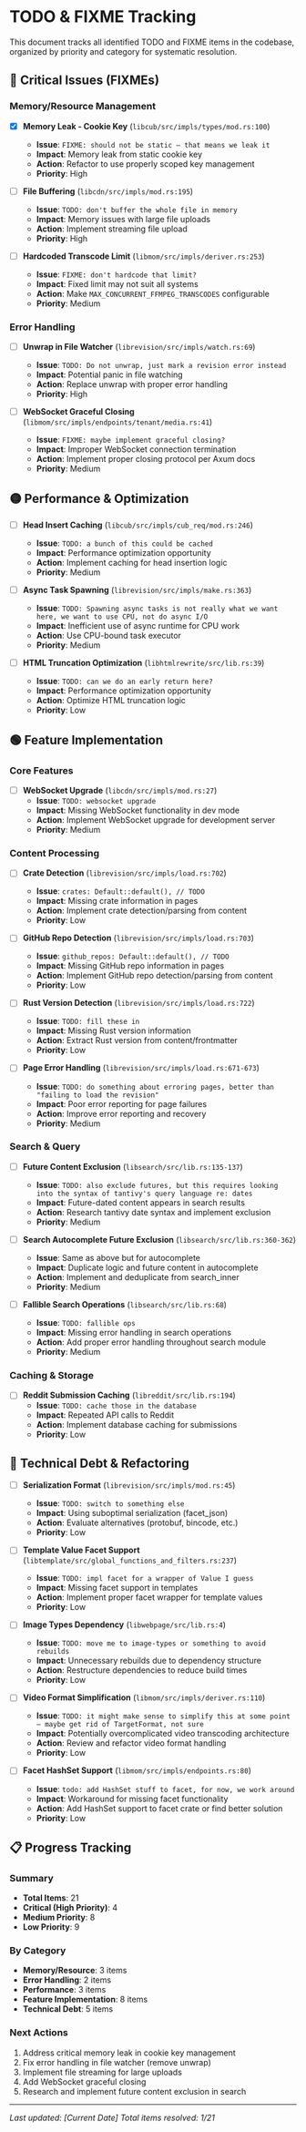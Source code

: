 # TODO & FIXME Tracking

This document tracks all identified TODO and FIXME items in the codebase, organized by priority and category for systematic resolution.

## 🔴 Critical Issues (FIXMEs)

### Memory/Resource Management

- [x] **Memory Leak - Cookie Key** (`libcub/src/impls/types/mod.rs:100`)
  - **Issue**: `FIXME: should not be static — that means we leak it`
  - **Impact**: Memory leak from static cookie key
  - **Action**: Refactor to use properly scoped key management
  - **Priority**: High

- [ ] **File Buffering** (`libcdn/src/impls/mod.rs:195`)
  - **Issue**: `TODO: don't buffer the whole file in memory`
  - **Impact**: Memory issues with large file uploads
  - **Action**: Implement streaming file upload
  - **Priority**: High

- [ ] **Hardcoded Transcode Limit** (`libmom/src/impls/deriver.rs:253`)
  - **Issue**: `FIXME: don't hardcode that limit?`
  - **Impact**: Fixed limit may not suit all systems
  - **Action**: Make `MAX_CONCURRENT_FFMPEG_TRANSCODES` configurable
  - **Priority**: Medium

### Error Handling

- [ ] **Unwrap in File Watcher** (`librevision/src/impls/watch.rs:69`)
  - **Issue**: `TODO: Do not unwrap, just mark a revision error instead`
  - **Impact**: Potential panic in file watching
  - **Action**: Replace unwrap with proper error handling
  - **Priority**: High

- [ ] **WebSocket Graceful Closing** (`libmom/src/impls/endpoints/tenant/media.rs:41`)
  - **Issue**: `FIXME: maybe implement graceful closing?`
  - **Impact**: Improper WebSocket connection termination
  - **Action**: Implement proper closing protocol per Axum docs
  - **Priority**: Medium

## 🟡 Performance & Optimization

- [ ] **Head Insert Caching** (`libcub/src/impls/cub_req/mod.rs:246`)
  - **Issue**: `TODO: a bunch of this could be cached`
  - **Impact**: Performance optimization opportunity
  - **Action**: Implement caching for head insertion logic
  - **Priority**: Medium

- [ ] **Async Task Spawning** (`librevision/src/impls/make.rs:363`)
  - **Issue**: `TODO: Spawning async tasks is not really what we want here, we want to use CPU, not do async I/O`
  - **Impact**: Inefficient use of async runtime for CPU work
  - **Action**: Use CPU-bound task executor
  - **Priority**: Medium

- [ ] **HTML Truncation Optimization** (`libhtmlrewrite/src/lib.rs:39`)
  - **Issue**: `TODO: can we do an early return here?`
  - **Impact**: Performance optimization opportunity
  - **Action**: Optimize HTML truncation logic
  - **Priority**: Low

## 🟢 Feature Implementation

### Core Features

- [ ] **WebSocket Upgrade** (`libcdn/src/impls/mod.rs:27`)
  - **Issue**: `TODO: websocket upgrade`
  - **Impact**: Missing WebSocket functionality in dev mode
  - **Action**: Implement WebSocket upgrade for development server
  - **Priority**: Medium



### Content Processing

- [ ] **Crate Detection** (`librevision/src/impls/load.rs:702`)
  - **Issue**: `crates: Default::default(), // TODO`
  - **Impact**: Missing crate information in pages
  - **Action**: Implement crate detection/parsing from content
  - **Priority**: Low

- [ ] **GitHub Repo Detection** (`librevision/src/impls/load.rs:703`)
  - **Issue**: `github_repos: Default::default(), // TODO`
  - **Impact**: Missing GitHub repo information in pages
  - **Action**: Implement GitHub repo detection/parsing from content
  - **Priority**: Low

- [ ] **Rust Version Detection** (`librevision/src/impls/load.rs:722`)
  - **Issue**: `TODO: fill these in`
  - **Impact**: Missing Rust version information
  - **Action**: Extract Rust version from content/frontmatter
  - **Priority**: Low

- [ ] **Page Error Handling** (`librevision/src/impls/load.rs:671-673`)
  - **Issue**: `TODO: do something about erroring pages, better than "failing to load the revision"`
  - **Impact**: Poor error reporting for page failures
  - **Action**: Improve error reporting and recovery
  - **Priority**: Medium

### Search & Query

- [ ] **Future Content Exclusion** (`libsearch/src/lib.rs:135-137`)
  - **Issue**: `TODO: also exclude futures, but this requires looking into the syntax of tantivy's query language re: dates`
  - **Impact**: Future-dated content appears in search results
  - **Action**: Research tantivy date syntax and implement exclusion
  - **Priority**: Medium

- [ ] **Search Autocomplete Future Exclusion** (`libsearch/src/lib.rs:360-362`)
  - **Issue**: Same as above but for autocomplete
  - **Impact**: Duplicate logic and future content in autocomplete
  - **Action**: Implement and deduplicate from search_inner
  - **Priority**: Medium

- [ ] **Fallible Search Operations** (`libsearch/src/lib.rs:68`)
  - **Issue**: `TODO: fallible ops`
  - **Impact**: Missing error handling in search operations
  - **Action**: Add proper error handling throughout search module
  - **Priority**: Medium

### Caching & Storage

- [ ] **Reddit Submission Caching** (`libreddit/src/lib.rs:194`)
  - **Issue**: `TODO: cache those in the database`
  - **Impact**: Repeated API calls to Reddit
  - **Action**: Implement database caching for submissions
  - **Priority**: Low

## 🔧 Technical Debt & Refactoring

- [ ] **Serialization Format** (`librevision/src/impls/mod.rs:45`)
  - **Issue**: `TODO: switch to something else`
  - **Impact**: Using suboptimal serialization (facet_json)
  - **Action**: Evaluate alternatives (protobuf, bincode, etc.)
  - **Priority**: Low

- [ ] **Template Value Facet Support** (`libtemplate/src/global_functions_and_filters.rs:237`)
  - **Issue**: `TODO: impl facet for a wrapper of Value I guess`
  - **Impact**: Missing facet support in templates
  - **Action**: Implement proper facet wrapper for template values
  - **Priority**: Low

- [ ] **Image Types Dependency** (`libwebpage/src/lib.rs:4`)
  - **Issue**: `TODO: move me to image-types or something to avoid rebuilds`
  - **Impact**: Unnecessary rebuilds due to dependency structure
  - **Action**: Restructure dependencies to reduce build times
  - **Priority**: Low

- [ ] **Video Format Simplification** (`libmom/src/impls/deriver.rs:110`)
  - **Issue**: `TODO: it might make sense to simplify this at some point — maybe get rid of TargetFormat, not sure`
  - **Impact**: Potentially overcomplicated video transcoding architecture
  - **Action**: Review and refactor video format handling
  - **Priority**: Low

- [ ] **Facet HashSet Support** (`libmom/src/impls/endpoints.rs:80`)
  - **Issue**: `todo: add HashSet stuff to facet, for now, we work around`
  - **Impact**: Workaround for missing facet functionality
  - **Action**: Add HashSet support to facet crate or find better solution
  - **Priority**: Low

## 📋 Progress Tracking

### Summary
- **Total Items**: 21
- **Critical (High Priority)**: 4
- **Medium Priority**: 8
- **Low Priority**: 9

### By Category
- **Memory/Resource**: 3 items
- **Error Handling**: 2 items
- **Performance**: 3 items
- **Feature Implementation**: 8 items
- **Technical Debt**: 5 items

### Next Actions
1. Address critical memory leak in cookie key management
2. Fix error handling in file watcher (remove unwrap)
3. Implement file streaming for large uploads
4. Add WebSocket graceful closing
5. Research and implement future content exclusion in search

---

*Last updated: [Current Date]*
*Total items resolved: 1/21*
